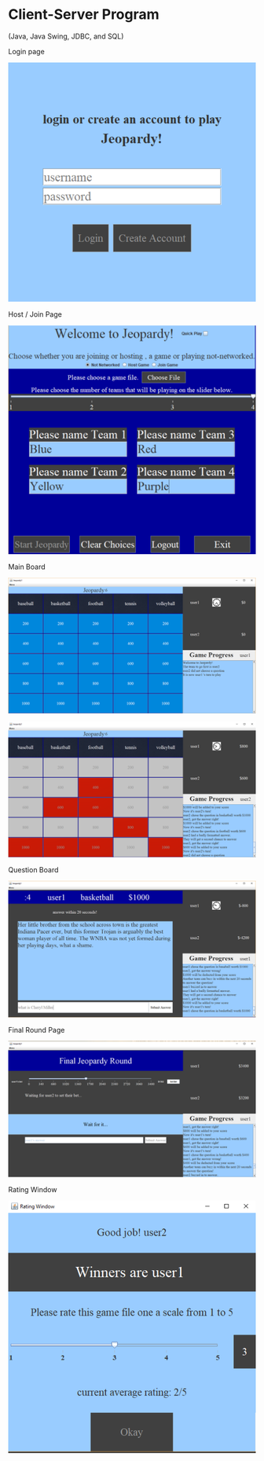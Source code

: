 # Client-Server Program
(Java, Java Swing, JDBC, and SQL)

Login page

![alt text](https://github.com/whl827/Jeopardy/blob/master/Jeopardy%20Game%20Picture/1%20Login%20Page.PNG)

Host / Join Page

![alt text](https://github.com/whl827/Jeopardy/blob/master/Jeopardy%20Game%20Picture/2%20Start%20Page.PNG)

Main Board

![alt text](https://github.com/whl827/Jeopardy/blob/master/Jeopardy%20Game%20Picture/7%20Main%20(0).PNG)

![alt text](https://github.com/whl827/Jeopardy/blob/master/Jeopardy%20Game%20Picture/7%20Main%20(5).PNG)

Question Board

![alt text](https://github.com/whl827/Jeopardy/blob/master/Jeopardy%20Game%20Picture/8%20question%20page%20(2).PNG)

Final Round Page

![alt text](https://github.com/whl827/Jeopardy/blob/master/Jeopardy%20Game%20Picture/9%20final%20round%20(2).PNG)

Rating Window

![alt text](https://github.com/whl827/Jeopardy/blob/master/Jeopardy%20Game%20Picture/9%20rating%20window.PNG)
